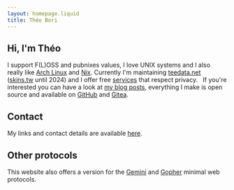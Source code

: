 ```yaml
---
layout: homepage.liquid
title: Théo Bori
---
```


<h2 class="category category-home ">Hi, I'm Théo</h2>

I support F(L)OSS and pubnixes values, I love UNIX systems and I also really like [Arch Linux](https://archlinux.org/) and [Nix](https://nixos.org/). Currently I'm maintaining [teedata.net](https://teedata.net) ([skins.tw](https://skins.tw) until 2024) and I offer free [services](https://services.theobori.cafe) that respect privacy.
&nbsp;
If you're interested you can have a look at [my blog posts](/blog), everything I make is open source and available on [GitHub](https://github.com/theobori) and [Gitea](https://links.theobori.cafe/going/5?https://git.theobori.cafe/nagi).

<h2 class="category category-home ">Contact</h2>

My links and contact details are available [here](https://links.theobori.cafe/).

<h2 class="category category-home ">Other protocols</h2>

This website also offers a version for the [Gemini](gemini://tilde.pink/~nagi) and [Gopher](gopher://tilde.pink:70/1/~nagi) minimal web protocols.
